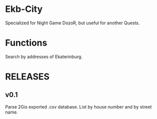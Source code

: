 Ekb-City
===================

Specialized for Night Game DozoR, but useful for another Quests.

Functions
==========

Search by addresses of Ekaterinburg.

RELEASES
========

v0.1
-----

Parse 2Gis exported .csv database.
List by house number and by street name.

